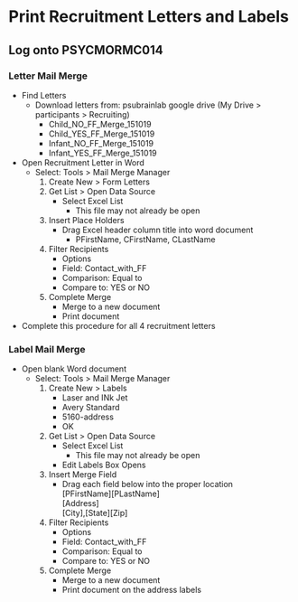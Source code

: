 # Print Recruitment Letters and Labels

## Log onto PSYCMORMC014

### Letter Mail Merge


- Find Letters
  - Download letters from: psubrainlab google drive (My Drive > participants > Recruiting) 
    - Child_NO_FF_Merge_151019
    - Child_YES_FF_Merge_151019
    - Infant_NO_FF_Merge_151019
    - Infant_YES_FF_Merge_151019
- Open Recruitment Letter in Word 
  - Select: Tools > Mail Merge Manager
    1. Create New > Form Letters 
    2. Get List > Open Data Source  
       - Select Excel List  
         - This file may not already be open  
    3. Insert Place Holders  
       - Drag Excel header column title into word document  
         - PFirstName, CFirstName, CLastName
    4. Filter Recipients
       - Options
       - Field: Contact_with_FF
       - Comparison: Equal to
       - Compare to: YES or NO
    5. Complete Merge
       - Merge to a new document
       - Print document
- Complete this procedure for all 4 recruitment letters
    
### Label Mail Merge
- Open blank Word document   
  - Select: Tools > Mail Merge Manager
    1. Create New > Labels
       - Laser and INk Jet  
       - Avery Standard  
       - 5160-address  
       - OK  
    2. Get List > Open Data Source   
       - Select Excel List  
         - This file may not already be open  
       - Edit Labels Box Opens
    3. Insert Merge Field  
       - Drag each field below into the proper location  
    [PFirstName][PLastName]  
    [Address]  
    [City],[State][Zip]  
    4. Filter Recipients
       - Options
       - Field: Contact_with_FF
       - Comparison: Equal to
       - Compare to: YES or NO
    5. Complete Merge
       - Merge to a new document
       - Print document on the address labels
    
